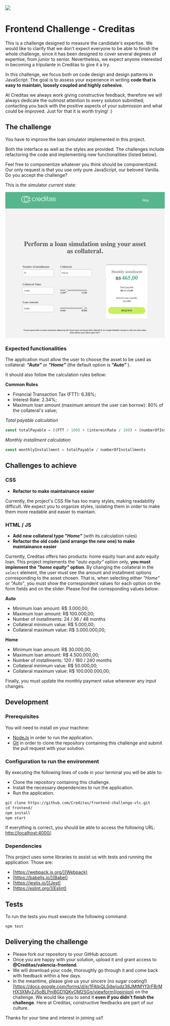 <img src="https://www.creditas.com.br/static/images/logo-creditas-color-8367919c2a.svg" width="400">

# Frontend Challenge - Creditas

This is a challenge designed to measure the candidate's expertise.
We would like to clarify that we don't expect everyone to be able to finish the whole challenge, since it has been designed to cover several degrees of expertise, from junior to senior.
Nevertheless, we expect anyone interested in becoming a tripulante in Creditas to give it a try.

In this challenge, we focus both on code design and design patterns in JavaScript. The goal is to assess your experience in writing **code that is easy to maintain, loosely coupled and highly cohesive**.

At Creditas we always work giving constructive feedback, therefore we will always dedicate the outmost attention to every solution submitted; contacting you back with the positive aspects of your submission and what could be improved. Just for that it is worth trying! :)

## The challenge

You have to improve the loan simulator implemented in this project.

Both the interface as well as the styles are provided. The challenges include refactoring the code and implementing new functionalities (listed below).

Feel free to componentize whatever you think should be componentized. Our only request is that you use only pure JavaScript, our beloved Vanilla. Do you accept the challenge?

This is the simulator current state:

<img style="display: block; margin: 0 auto;" src="./layout_en.png">


### Expected functionalities

The application must allow the user to choose the asset to be used as collateral:
***"Auto"*** or ***"Home"*** (the default option is ***"Auto"*** ).

It should also follow the calculation rules bellow:

**Common Rules**
- Financial Transaction Tax (FTT): 6.38%;
- Interest Rate: 2.34%;
- Maximum loan amount (maximum amount the user can borrow): 80% of the collateral's value;

*Total payable calculation*

```javascript
const totalPayable = ((FTT / 100) + (interestRate / 100) + (numberOfInstallments / 1000) + 1) * loanAmount
```

*Monthly installment calculation*

```javascript
const monthlyInstallment = totalPayable / numberOfInstallments
```

## Challenges to achieve

### CSS
* **Refactor to make maintainance easier** 

Currently, the project's CSS file has too many styles, making readability difficult. We expect you to organize styles, isolating them in order to make them more readable and easier to maintain.

### HTML / JS
* **Add new collateral type _"Home"_** (with its calculation rules) 
* **Refactor the old code (and arrange the new one) to make maintainance easier** 

Currently, Creditas offers two products: home equity loan and auto equity loan. This project implements the *"auto equity"* option only, **you must implement the *"home equity"* option**.
By changing the collateral in the `select` element, the user must see the amount and installment options corresponding to the asset chosen. That is, when selecting either _"Home"_ or _"Auto"_, you must show the correspondent values for each option on the form fields and on the slider.
Please find the corresponding values below:

**Auto**
- Minimum loan amount: R$ 3.000,00;
- Maximum loan amount: R$ 100.000,00;
- Number of installments: 24 / 36 / 48 months
- Collateral minimum value: R$ 5.000,00;
- Collateral maximum value: R$ 3.000.000,00;

**Home**
- Minimum loan amount: R$ 30.000,00;
- Maximum loan amount: R$ 4.500.000,00;
- Number of installments: 120 / 180 / 240 months
- Collateral minimum value: R$ 50.000,00;
- Collateral maximum value: R$ 100.000.000,00;

Finally, you must update the monthly payment value whenever any input changes.

## Development

### Prerequisites

You will need to install on your machine:
- [NodeJs](https://nodejs.org/en/) in order to run the application.
- [Git](https://git-scm.com/book/en/v2/Getting-Started-Installing-Git) in order to clone the repository containing this challenge and submit the pull request with your solution.

### Configuration to run the environment

By executing the following lines of code in your terminal you will be able to:
- Clone the repository containing this challenge.
- Install the necessary dependencies to run the application.
- Run the application.

```shell
git clone https://github.com/Creditas/frontend-challenge-vlc.git
cd frontend/
npm install
npm start
```

If everything is correct, you should be able to access the following URL: [http://localhost:4000/](http://localhost:4000/).

### Dependencies

This project uses some libraries to assist us with tests and running the application. Those are: 
- [https://webpack.js.org/](Webpack)
- [https://babeljs.io/](Babel)
- [https://jestjs.io/](Jest)
- [https://eslint.org/](Eslint)

## Tests

To run the tests you must execute the following command:

```shell
npm test
```

## Deliverying the challenge

- Please fork our repository to your GitHub account.
- Once you are happy with your solution, upload it and grant access to **@Creditas/valencia-frontend**.
- We will download your code, thoroughly go through it and come back with feedback within a few days.
- In the meantime, please give us your sincere (no sugar coating!) [https://docs.google.com/forms/d/e/1FAIpQLSdwjudz38JMtMYf3rFBrMHX3XMy2J5oBLPnjBGD1QKvOM2SGg/viewform](opinion) on the challenge.
We would like you to send it **even if you didn't finish the challenge**. Here at Creditas, constructive feedbacks are part of our culture.

Thanks for your time and interest in joining us!!